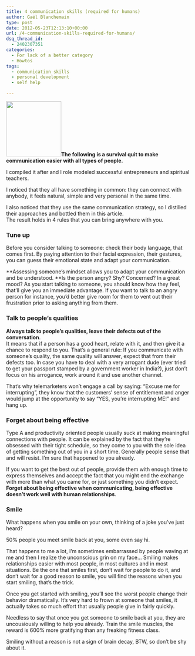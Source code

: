 ```yaml
---
title: 4 communication skills (required for humans)
author: Gaël Blanchemain
type: post
date: 2012-05-23T12:13:10+00:00
url: /4-communication-skills-required-for-humans/
dsq_thread_id:
  - 2402307351
categories:
  - For lack of a better category
  - Howtos
tags:
  - communication skills
  - personal development
  - self help

---
```

[<img class="alignleft size-thumbnail wp-image-2532" title="tools-300x285" src="http://www.gr0wing.com/wp-content/uploads/2012/05/tools-300x285-150x150.png" alt="" width="150" height="150" />][1]**The following is a survival quit to make communication easier with all types of people.**

I compiled it after and I role modeled successful entrepreneurs and spiritual teachers.

I noticed that they all have something in common: they can connect with anybody, it feels natural, simple and very personal in the same time.

I also noticed that they use the same communication strategy, so I distilled their approaches and bottled them in this article.  
The result holds in 4 rules that you can bring anywhere with you.<!--more-->

### Tune up

Before you consider talking to someone: check their body language, that comes first. By paying attention to their facial expression, their gestures, you can guess their emotional state and adapt your communication.

**Assessing someone&#8217;s mindset allows you to adapt your communication and be understood. **Is the person angry? Shy? Concerned? In a great mood? As you start talking to someone, you should know how they feel, that&#8217;ll give you an immediate advantage. If you want to talk to an angry person for instance, you&#8217;d better give room for them to vent out their frustration prior to asking anything from them.

### Talk to people&#8217;s qualities

**Always talk to people&#8217;s qualities, leave their defects out of the conversation**.  
It means that if a person has a good heart, relate with it, and then give it a chance to respond to you. That&#8217;s a general rule: If you communicate with someone&#8217;s quality, the same quality will answer, expect that from their defects too. In case you have to deal with a very arrogant dude (ever tried to get your passport stamped by a government worker in India?), just don&#8217;t focus on his arrogance, work around it and use another channel.

That&#8217;s why telemarketers won&#8217;t engage a call by saying: &#8220;Excuse me for interrupting&#8221;, they know that the customers&#8217; sense of entitlement and anger would jump at the opportunity to say &#8220;YES, you&#8217;re interrupting ME!&#8221; and hang up.

### Forget about being effective

Type A and productivity oriented people usually suck at making meaningful connections with people. It can be explained by the fact that they&#8217;re obsessed with their tight schedule, so they come to you with the sole idea of getting something out of you in a short time. Generally people sense that and will resist. I&#8217;m sure that happened to you already.

If you want to get the best out of people, provide them with enough time to express themselves and accept the fact that you might end the exchange with more than what you came for, or just something you didn&#8217;t expect. **Forget about being effective when communicating, being effective doesn&#8217;t work well with human relationships**.

### Smile

What happens when you smile on your own, thinking of a joke you&#8217;ve just heard?

50% people you meet smile back at you, some even say hi.

That happens to me a lot, I&#8217;m sometimes embarrassed by people waving at me and then I realize the unconscious grin on my face&#8230; Smiling makes relationships easier with most people, in most cultures and in most situations. Be the one that smiles first, don&#8217;t wait for people to do it, and don&#8217;t wait for a good reason to smile, you will find the reasons when you start smiling, that&#8217;s the trick.

Once you get started with smiling, you&#8217;ll see the worst people change their behavior dramatically. It&#8217;s very hard to frown at someone that smiles, it actually takes so much effort that usually people give in fairly quickly.

Needless to say that once you get someone to smile back at you, they are uncousiously willing to help you already. Train the smile muscles, the reward is 600% more gratifying than any freaking fitness class.

Smiling without a reason is not a sign of brain decay, BTW, so don&#8217;t be shy about it.

 [1]: http://www.gr0wing.com/4-communication-skills-required-for-humans/tools-300x285/#main
